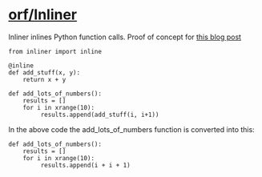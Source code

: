 # [orf/Inliner](http://github.com/orf/inliner)    
  
Inliner inlines Python function calls. Proof of concept for [this blog post](http://tomforb.es/automatically-inline-python-function-calls)

    from inliner import inline

    @inline
    def add_stuff(x, y):
        return x + y

    def add_lots_of_numbers():
        results = []
        for i in xrange(10):
             results.append(add_stuff(i, i+1))

In the above code the add_lots_of_numbers function is converted into this:

    def add_lots_of_numbers():
        results = []
        for i in xrange(10):
             results.append(i + i + 1)
